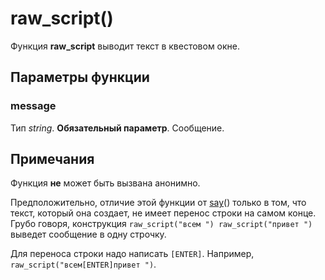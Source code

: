 # raw_script()
Функция **raw_script** выводит текст в квестовом окне.

## Параметры функции
### message
Тип *string*. **Обязательный параметр**. Сообщение.

## Примечания
Функция **не** может быть вызвана анонимно.

Предположительно, отличие этой функции от [say](../global/say.md)() только в том, что текст, который она создает, не имеет перенос строки на самом конце. Грубо говоря, конструкция `raw_script("всем ") raw_script("привет ")` выведет сообщение в одну строчку.

Для переноса строки надо написать `[ENTER]`. Например, `raw_script("всем[ENTER]привет ")`.